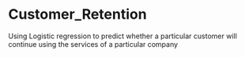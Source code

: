 # Customer_Retention
Using Logistic regression to predict whether a particular customer will continue using the services of a particular company
